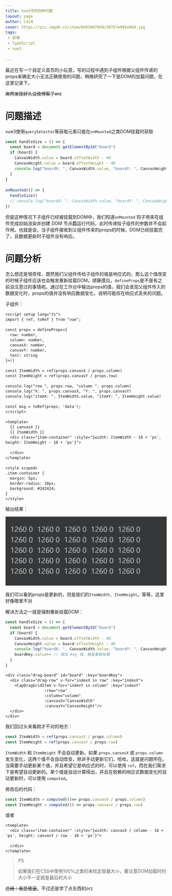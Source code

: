 ```yaml
---
title: Vue3中的DOM问题
layout: page
author: C4iN
cover: https://pic.imgdb.cn/item/66938d79d9c307b7e995e9b9.jpg
tags:
 - 前端
 - TypeScript
 - vue3

---
```


最近在写一个自定义首页的小玩意，写的过程中遇到子组件根据父组件传递的props来确定大小无法正确使用的问题，稍微研究了一下是DOM的加载问题，在这里记录下。

<!--more-->

~~突然发现好久没改博客了orz~~

# 问题描述

vue3使用`querySelector`等获取元素只能在`onMounted`之类DOM挂载时获取

```typescript
const handleSize = () => {
  const board = document.getElementById("board")
  if (board) {
    CanvasWidth.value = board.offsetWidth - 40
    CanvasHeight.value = board.offsetHeight - 40
    console.log("boardX: ", CanvasWidth.value, "boardY: ", CanvasHeight.value)
  }
}

onMounted(() => {
  handleSize()
  // console.log("boardX: ", CanvasWidth.value, "boardY: ", CanvasHeight.value)
})
```

但是这种情况下子组件已经被挂载到DOM中，我们知道`onMounted` 钩子用来在组件完成初始渲染并创建 DOM 节点**后**运行代码，此时传递给子组件的参数并不会起作用。也就是说，当子组件接收到父组件传来的props的时候，DOM已经挂载完了，且数据更新时子组件没有响应。

# 问题分析

怎么想还是很奇怪，既然我们父组件传给子组件的值是响应式的，那么这个值改变的时候子组件应该也会触发重新挂载DOM。顺藤摸瓜，`defineProps`是不是有之前没注意过的事情呢。通过在工作台中输出props的值，我们会发现父组件传入的数据变化时，props的值并没有响应数据变化，说明可能存在响应式丢失的问题。

子组件：

```vue
<script setup lang="ts">
import { ref, toRef } from "vue";

const props = defineProps<{
  row: number,
  column: number,
  canvasX: number,
  canvasY: number,
  test: string
}>()

const ItemWidth = ref(props.canvasX / props.column)
const ItemHeight = ref(props.canvasY / props.row)

console.log("row ", props.row, "column ", props.column)
console.log("X: ", props.canvasX, "Y: ", props.canvasY)
console.log("itemX: ", ItemWidth.value, "itemY: ", ItemHeight.value)

const msg = toRef(props, 'data');
</script>

<template>
  {{ canvasX }}
  {{ ItemWidth }}
  <div class="item-container" :style="{width: ItemWidth - 10 + 'px', height: ItemHeight - 10 + 'px'}">

  </div>
</template>

<style scoped>
.item-container {
  margin: 5px;
  border-radius: 10px;
  background: #242424;
}
</style>
```

输出结果：

![QQ_1722593237202](Vue3中的DOM问题.assets\QQ_1722593237202.png)

我们可以看到props是更新的，但是我们的`ItemWidth, ItemHeight`。等等，这里好像哪里不对

解决方法之一就是强制重新挂载DOM：

```typescript
const handleSize = () => {
  const board = document.getElementById("board")
  if (board) {
    CanvasWidth.value = board.offsetWidth - 40
    CanvasHeight.value = board.offsetHeight - 40
    console.log("boardX: ", CanvasWidth.value, "boardY: ", CanvasHeight.value)
    boardKey.value++ // 增加 key 值，触发重新挂载
  }
}

```

```vue
<div class="drag-board" id="board" :key="boardKey">
  <div class="drag-row" v-for="indexX in row" :key="indexX">
    <CapDragGridItem v-for="indexY in column" :key="indexY"
                 :row="row"
                 :column="column"
                 :canvasX="CanvasWidth"
                 :canvasY="CanvasHeight"/>
  </div>
</div>
```

我们回过头来看刚才不对的地方：

```typescript
const ItemWidth = ref(props.canvasX / props.column)
const ItemHeight = ref(props.canvasY / props.row)
```

`ItemWidth` 和 `ItemHeight` 不会自动更新。如果 `props.canvasX` 或 `props.column` 发生变化，这两个值不会自动改变，除非手动更新它们。哈哈，这就是问题所在。当需要手动更新某个值，并且希望它是响应式的时，可以使用 `ref`。而在我们需求下是希望自动更新的。某个值是自动计算得出，并且在依赖的响应式数据变化时自动更新时，可以使用 `computed`。

修改后的代码：

```typescript
const ItemWidth = computed(()=> props.canvasX / props.column)
const ItemHeight = computed(() => props.canvasY / props.row)
```

或者

```vue
<template>
  <div class="item-container" :style="{width: canvasX / column - 10 + 'px', height: canvasY / row - 10 + 'px'}">

  </div>
</template>
```

> PS
>
> 如果我们在CSS中使用100%之类的来给定容器大小，要注意DOM加载时的大小不一定就是最后的大小

~~总结：我是傻逼~~。不过还是学了点东西的orz